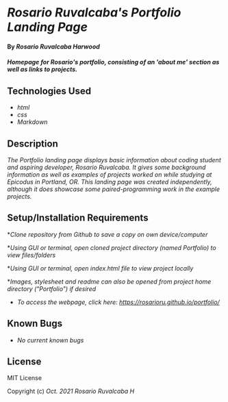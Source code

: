 # _Rosario Ruvalcaba's Portfolio Landing Page_

#### By _**Rosario Ruvalcaba Harwood**_

#### _Homepage for Rosario's portfolio, consisting of an 'about me' section as well as links to projects._

## Technologies Used

* _html_
* _css_
* _Markdown_

## Description

_The Portfolio landing page displays basic information about coding student and aspiring developer, Rosario Ruvalcaba. It gives some background information as well as examples of projects worked on while studying at Epicodus in Portland, OR. This landing page was created independently, although it does showcase some paired-programming work in the example projects._

## Setup/Installation Requirements

*_Clone repository from Github to save a copy on own device/computer_

*_Using GUI or terminal, open cloned project directory (named Portfolio) to view files/folders_

*_Using GUI or terminal, open index.html file to view project locally_

*_Images, stylesheet and readme can also be opened from project home directory ("Portfolio") if desired_

* _To access the webpage, click here: https://rosarioru.github.io/portfolio/_


## Known Bugs

* _No current known bugs_

## License

MIT License

Copyright (c) _Oct. 2021_ _Rosario Ruvalcaba H_
